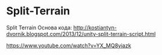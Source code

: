 # Split-Terrain
Split Terrain
Основа кода:
http://kostiantyn-dvornik.blogspot.com/2013/12/unity-split-terrain-script.html

https://www.youtube.com/watch?v=YX_MQ8yiazk
